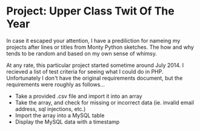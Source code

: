 # Project: Upper Class Twit Of The Year

In case it escaped your attention, I have a prediliction for nameing my projects after lines or titles from Monty Python sketches. The how and why tends to be random and based on my own sense of whimsy.  

At any rate, this particular project started sometime around July 2014. I recieved a list of test criteria for seeing what I could do in PHP. Unfortunately I don't have the original requirements document, but the requirements were roughly as follows...   

- Take a provided .csv file and import it into an array  
- Take the array, and check for missing or incorrect data (ie. invalid email address, sql injections, etc.)  
- Import the array into a MySQL table  
- Display the MySQL data with a timestamp  
